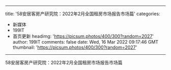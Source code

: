 
---
title: '58安居客房产研究院：2022年2月全国租房市场报告市场篇'
categories: 
 - 新媒体
 - 199IT
 - 首页更新
headimg: 'https://picsum.photos/400/300?random=2027'
author: 199IT
comments: false
date: Wed, 16 Mar 2022 09:17:46 GMT
thumbnail: 'https://picsum.photos/400/300?random=2027'
---

<div>   
58安居客房产研究院：2022年2月全国租房市场报告市场篇  
</div>
            